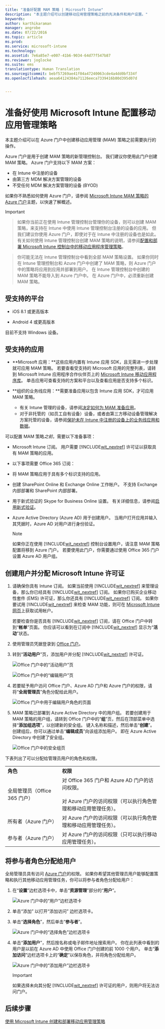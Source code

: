 ```yaml
---
title: "准备好配置 MAM 策略 | Microsoft Intune"
description: "本主题介绍可以创建移动应用管理策略之前的先决条件和用户设置。"
keywords: 
author: karthikaraman
manager: angrobe
ms.date: 07/22/2016
ms.topic: article
ms.prod: 
ms.service: microsoft-intune
ms.technology: 
ms.assetid: 7e6a85e7-e007-41b6-9034-64d77f547b87
ms.reviewer: joglocke
ms.suite: ems
translationtype: Human Translation
ms.sourcegitcommit: bebf57269ae41f04a47240063cde4a4dd0bf334f
ms.openlocfilehash: aeaa64124384a71126eeca7339416b80d395d07d


---
```


# 准备好使用 Microsoft Intune 配置移动应用管理策略
本主题介绍可以在 Azure 门户中创建移动应用管理 (MAM) 策略之前需要执行的操作。

Azure 门户是用于创建 MAM 策略的新管理控制台。 我们建议你使用此门户创建 MAM 策略。 Azure 门户支持以下 MAM 方案：
- 在 Intune 中注册的设备
- 由第三方 MDM 解决方案管理的设备
- 不受任何 MDM 解决方案管理的设备 (BYOD)

如果你不熟悉如何使用 Azure 门户，请参阅 [Microsoft Intune MAM 策略的 Azure 门户](azure-portal-for-microsoft-intune-mam-policies.md)主题，以快速了解概述。

>[!IMPORTANT]

> 如果你当前正在使用 Intune 管理控制台管理你的设备，则可以创建 MAM 策略，来支持在 Intune 中使用 Intune 管理控制台注册的设备的应用。 但我们建议你使用 Azure 门户，即使对于在 Intune 中注册的设备也是如此。 有关如何使用 Intune 管理控制台创建 MAM 策略的说明，请参阅[配置和部署 Microsoft Intune 控制台中的移动应用程序管理策略](configure-and-deploy-mobile-application-management-policies-in-the-microsoft-intune-console.md)。

> 你可能无法在 Intune 管理控制台中看到全部 MAM 策略设置。 如果你同时在 Intune 管理控制台和 Azure 门户中创建了 MAM 策略，则 Azure 门户中的策略将应用到应用并部署到用户。
> 在 Intune 管理控制台中创建的 MAM 策略不能导入到 Azure 门户中。  在 Azure 门户中，必须重新创建 MAM 策略。


##  受支持的平台
- iOS 8.1 或更高版本

- Android 4 或更高版本

目前不支持 Windows 设备。
##  受支持的应用
* **Microsoft 应用：**这些应用内置有 Intune 应用 SDK，且无需进一步处理就可应用 MAM 策略。
若要查看受支持的 Microsoft 应用的完整列表，请转到 Microsoft Intune 应用程序合作伙伴页上的 [Microsoft Intune 移动应用程序库](https://www.microsoft.com/en-us/server-cloud/products/microsoft-intune/partners.aspx)。 单击应用可查看支持的方案和平台以及查看应用是否支持多个标识。
* **组织的业务线应用：**需要准备应用以包含 Intune 应用 SDK，才可应用 MAM 策略。

  * 有关 Intune 管理的设备，请参阅[决定如何为 MAM 准备应用](decide-how-to-prepare-apps-for-mobile-application-management-with-microsoft-intune.md)。
  * 对于非托管的（如员工自有设备）设备，或者由第三方移动设备管理解决方案托管的设备，请参阅[保护未在 Intune 中注册的设备上的业务线应用和数据](protect-line-of-business-apps-and-data-on-devices-not-enrolled-in-microsoft-intune.md)。

可以配置 MAM 策略*之前*，需要以下准备事项：

-   Microsoft Intune 订阅。    用户需要 [!INCLUDE[wit_nextref](../includes/wit_nextref_md.md)] 许可证以获取具有 MAM 策略的应用。

-   以下事项需要 Office 365 订阅：
  - 将 MAM 策略应用于具有多个标识支持的应用。
  - 创建 SharePoint Online 和 Exchange Online 工作帐户。 不支持 Exchange 内部部署和 SharePoint 内部部署。
-   用于新式验证的 Skype for Business Online 设置。 有关详细信息，请参阅[启用新式验证](http://social.technet.microsoft.com/wiki/contents/articles/34339.skype-for-business-online-enable-your-tenant-for-modern-authentication.aspx)。


- Azure Active Directory (Azure AD) 用于创建用户。 当用户打开应用并输入其凭据时，Azure AD 对用户进行身份验证。

    > [!NOTE]
    > 如果你正在使用 [!INCLUDE[wit_nextref](../includes/wit_nextref_md.md)] 控制台设置用户，请注意 MAM 策略配置将移到 Azure 门户。 若要使用此门户，你需要通过使用 Office 365 门户设置 Azure AD 用户组。


## 创建用户并分配 Microsoft Intune 许可证

1. 请确保你具有 Intune 订阅。 如果当前使用 [!INCLUDE[wit_nextref](../includes/wit_nextref_md.md)] 来管理设备，那么你已经具有 [!INCLUDE[wit_nextref](../includes/wit_nextref_md.md)] 订阅。  如果你已购买企业移动性套件 (EMS) 许可证，那么你还具有 [!INCLUDE[wit_nextref](../includes/wit_nextref_md.md)] 订阅。 如果你要试用 [!INCLUDE[wit_nextref](../includes/wit_nextref_md.md)] 来检查 MAM 功能，则可在 [Microsoft Intune 网页](http://www.microsoft.com/en-us/server-cloud/products/microsoft-intune/)上获取试用帐户。

    若要检查你是否具有 [!INCLUDE[wit_nextref](../includes/wit_nextref_md.md)] 订阅，请在 Office 门户中转到“**帐单**”页面。  你应该可以看到在订阅中 [!INCLUDE[wit_nextref](../includes/wit_nextref_md.md)] 显示为“**活动**”状态。

2.  使用管理员凭据登录到 [Office 门户](http://portal.office.com)。

3.  转到“**活动用户**”页，添加用户并分配 [!INCLUDE[wit_nextref](../includes/wit_nextref_md.md)] 许可证。

    ![Office 门户中的“活动用户”页](../media/AppManagement/OfficePortal_AddUsers.png)

    ![Office 门户中的“编辑用户”页](../media/AppManagement/OfficePortal_AssignLicenses.png)

4.  若要赋予用户访问 Office 门户、Azure AD 门户和 Azure 门户的权限，请将“**全局管理员**”角色分配给此用户。

    ![Office 门户中用于编辑用户角色的页面](../media/AppManagement/OfficePortal_AddRoletoUser.png)

5.  MAM 策略已部署到 Azure Active Directory 中的用户组。 若要创建用于 MAM 策略的用户组，请转到 Office 门户中的“**组**”页，然后在顶部菜单中选择“**添加组选项**”，以创建新的安全组。  键入名称和描述，然后单击“**创建**”。 创建组后，你可以通过单击“**编辑成员**”向该组添加用户。 即在 Azure Active Directory 中创建了安全组。

    ![Office 门户中的安全组页](../media/AppManagement/OfficePortal_CreateGroups.png)

下表列出了可以分配给管理员用户的角色和权限。

|||
|--|----|
|**角色**|**权限**|
|全局管理员（Office 365 门户）|对 Office 365 门户和 Azure AD 门户的访问权限。<br /><br />对 Azure 门户的访问权限（可以执行角色管理和移动应用管理任务）。|
|所有者（Azure 门户）|对 Azure 门户的访问权限（可以执行角色管理和移动应用管理任务）。|
|参与者（Azure 门户）|对 Azure 门户的访问权限（只可以执行移动应用管理任务）。|

## 将参与者角色分配给用户

全局管理员具有访问 [Azure 门户](https://portal.azure.com)的权限。  如果你希望其他管理员用户能够配置策略和执行其他移动应用管理任务，你可以将参与者角色分配给用户：


1.  在“**设置**”边栏选项卡中，单击“**资源管理**”部分的“**用户**”。

    ![Azure 门户中的“用户”边栏选项卡](../media/AppManagement/AzurePortal_MAM_AddUsers.png)

2.  单击“添加”  以打开“添加访问”  边栏选项卡。

3.  单击“**选择角色**”，然后单击“**参与者**”。

    ![Azure 门户中的“选择角色”边栏选项卡](../media/AppManagement/AzurePortal_MAM_AddRole.png)

4.  单击“**添加用户**”，然后按名称或电子邮件地址搜索用户。 你在此列表中看到的用户是以前在 Azure AD 中使用 Office 门户创建的前 1000 个用户。 单击“**添加访问**”边栏选项卡上的“**确定**”以保存角色，并将角色分配给用户。

    ![Azure 门户中的“添加用户”边栏选项卡](../media/AppManagement/AzurePortal_MAM_AddusertoRole.png)

    > [!IMPORTANT]
    > 如果选择未向其分配 [!INCLUDE[wit_nextref](../includes/wit_nextref_md.md)] 许可证的用户，则用户将无法访问门户。

## 后续步骤
[使用 Microsoft Intune 创建和部署移动应用管理策略](create-and-deploy-mobile-app-management-policies-with-microsoft-intune.md)



<!--HONumber=Aug16_HO1-->


